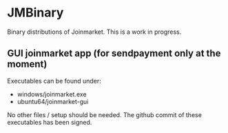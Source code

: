 # JMBinary

Binary distributions of Joinmarket. This is a work in progress.

## GUI joinmarket app (for sendpayment only at the moment)

Executables can be found under:

* windows/joinmarket.exe
* ubuntu64/joinmarket-gui

No other files / setup should be needed.
The github commit of these executables has been signed.